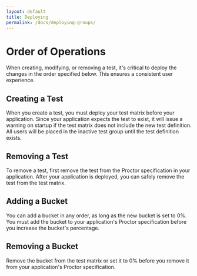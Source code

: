 ```yaml
---
layout: default
title: Deploying
permalink: /docs/deploying-groups/
---
```


# Order of Operations

When creating, modifying, or removing a test, it's critical to deploy the changes in the order specified below. This  ensures a consistent user experience.

## Creating a Test

When you create a test, you must deploy your test matrix before your application. Since your application expects the test to exist, it will issue a warning on startup if the test matrix does not include the new test definition. All users will be placed in the inactive test group until the test definition exists.

## Removing a Test

To remove a test, first remove the test from the Proctor specification in your application. After your application is deployed, you can safely remove the test from the test matrix.

## Adding a Bucket

You can add a bucket in any order, as long as the new bucket is set to 0%. You must add the bucket to your application's Proctor specification before you increase the bucket's percentage.

## Removing a Bucket

Remove the bucket from the test matrix or set it to 0% before you remove it from your application's Proctor specification.
